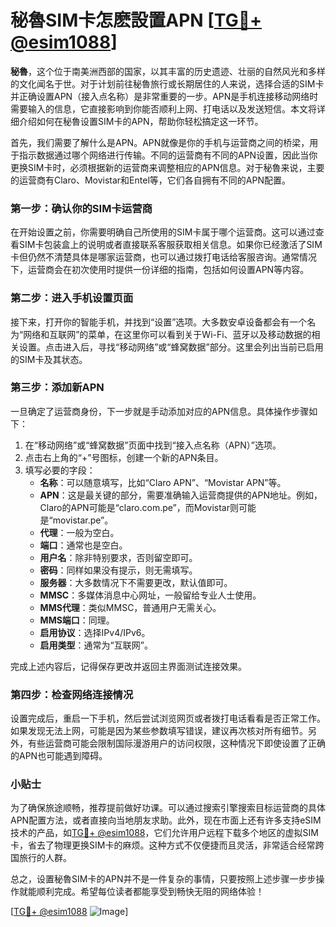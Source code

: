 # 秘魯SIM卡怎麽設置APN [[TG💪+ @esim1088](https://t.me/s/esim1088)]

**秘魯**，这个位于南美洲西部的国家，以其丰富的历史遗迹、壮丽的自然风光和多样的文化闻名于世。对于计划前往秘魯旅行或长期居住的人来说，选择合适的SIM卡并正确设置APN（接入点名称）是非常重要的一步。APN是手机连接移动网络时需要输入的信息，它直接影响到你能否顺利上网、打电话以及发送短信。本文将详细介绍如何在秘魯设置SIM卡的APN，帮助你轻松搞定这一环节。

首先，我们需要了解什么是APN。APN就像是你的手机与运营商之间的桥梁，用于指示数据通过哪个网络进行传输。不同的运营商有不同的APN设置，因此当你更换SIM卡时，必须根据新的运营商来调整相应的APN信息。对于秘魯来说，主要的运营商有Claro、Movistar和Entel等，它们各自拥有不同的APN配置。

### 第一步：确认你的SIM卡运营商

在开始设置之前，你需要明确自己所使用的SIM卡属于哪个运营商。这可以通过查看SIM卡包装盒上的说明或者直接联系客服获取相关信息。如果你已经激活了SIM卡但仍然不清楚具体是哪家运营商，也可以通过拨打电话给客服咨询。通常情况下，运营商会在初次使用时提供一份详细的指南，包括如何设置APN等内容。

### 第二步：进入手机设置页面

接下来，打开你的智能手机，并找到“设置”选项。大多数安卓设备都会有一个名为“网络和互联网”的菜单，在这里你可以看到关于Wi-Fi、蓝牙以及移动数据的相关设置。点击进入后，寻找“移动网络”或“蜂窝数据”部分。这里会列出当前已启用的SIM卡及其状态。

### 第三步：添加新APN

一旦确定了运营商身份，下一步就是手动添加对应的APN信息。具体操作步骤如下：

1. 在“移动网络”或“蜂窝数据”页面中找到“接入点名称（APN）”选项。
2. 点击右上角的“+”号图标，创建一个新的APN条目。
3. 填写必要的字段：
   - **名称**：可以随意填写，比如“Claro APN”、“Movistar APN”等。
   - **APN**：这是最关键的部分，需要准确输入运营商提供的APN地址。例如，Claro的APN可能是“claro.com.pe”，而Movistar则可能是“movistar.pe”。
   - **代理**：一般为空白。
   - **端口**：通常也是空白。
   - **用户名**：除非特别要求，否则留空即可。
   - **密码**：同样如果没有提示，则无需填写。
   - **服务器**：大多数情况下不需要更改，默认值即可。
   - **MMSC**：多媒体消息中心网址，一般留给专业人士使用。
   - **MMS代理**：类似MMSC，普通用户无需关心。
   - **MMS端口**：同理。
   - **启用协议**：选择IPv4/IPv6。
   - **启用类型**：通常为“互联网”。

完成上述内容后，记得保存更改并返回主界面测试连接效果。

### 第四步：检查网络连接情况

设置完成后，重启一下手机，然后尝试浏览网页或者拨打电话看看是否正常工作。如果发现无法上网，可能是因为某些参数填写错误，建议再次核对所有细节。另外，有些运营商可能会限制国际漫游用户的访问权限，这种情况下即使设置了正确的APN也可能遇到障碍。

### 小贴士

为了确保旅途顺畅，推荐提前做好功课。可以通过搜索引擎搜索目标运营商的具体APN配置方法，或者直接向当地朋友求助。此外，现在市面上还有许多支持eSIM技术的产品，如[TG💪+ @esim1088](https://t.me/s/esim1088)，它们允许用户远程下载多个地区的虚拟SIM卡，省去了物理更换SIM卡的麻烦。这种方式不仅便捷而且灵活，非常适合经常跨国旅行的人群。

总之，设置秘魯SIM卡的APN并不是一件复杂的事情，只要按照上述步骤一步步操作就能顺利完成。希望每位读者都能享受到畅快无阻的网络体验！

[[TG💪+ @esim1088](https://t.me/s/esim1088) ![Image](https://i.postimg.cc/4NQfJmqS/Snipaste-2025-05-13-00-14-12.png)]